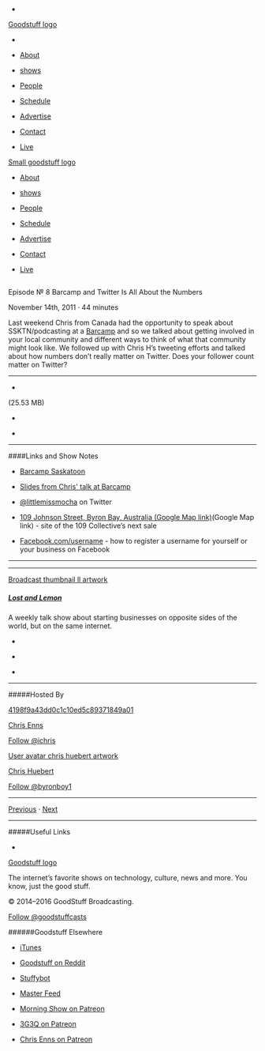 

-
[Goodstuff logo](http://www.goodstuff.network/)[](/assets/goodstuff_logo-17c1fe6f378352de5d7345f76152130b.svg)

-


-  [About](/about)

-  [shows](/shows)

-  [People](/people)

-  [Schedule](/schedule)

-  [Advertise](/advertise)

-  [Contact](/contact)

-  [Live](/live)


[Small goodstuff logo](http://www.goodstuff.network/)[](/assets/small_goodstuff_logo-bf032e72b9ec41494f4d90905f1ad619.svg)


-  [About](/about)

-  [shows](/shows)

-  [People](/people)

-  [Schedule](/schedule)

-  [Advertise](/advertise)

-  [Contact](/contact)

-  [Live](/live)


##
Episode № 8
Barcamp and Twitter Is All About the Numbers


November 14th, 2011
&middot;
44
minutes


Last weekend Chris from Canada had the opportunity to speak about SSKTN/podcasting at a  [Barcamp](http://barcampsaskatoon.org/) and so we talked about getting involved in your local community and different ways to think of what that community might look like. We followed up with Chris H&rsquo;s tweeting efforts and talked about how numbers don&rsquo;t really matter on Twitter. Does your follower count matter on Twitter?


------------------------------


-
[](https://podcasts-1.feedpress.co/10591/ll-8.mp3)(25.53 MB)

-
[](http://twitter.com/intent/tweet?text=Lost%20and%20Lemon%20%E2%84%96%208%20on%20@goodstuff_fm%20-%20http://goodstuff.network/ll/8)

-
[](http://www.facebook.com/sharer/sharer.php?u=http://goodstuff.network/ll/8)


------------------------------


####Links and Show Notes

-  [Barcamp Saskatoon](http://barcampsaskatoon.org/)

-  [Slides from Chris' talk at Barcamp](http://speakerdeck.com/u/ichris/p/look-ma-im-a-podcaster)

-  [@littlemissmocha](http://twitter.com/#!/littlemissmocha) on Twitter

-  [109 Johnson Street, Byron Bay, Australia (Google Map link)](http://g.co/maps/5p848)(Google Map link) - site of the 109 Collective&rsquo;s next sale

-  [Facebook.com/username](https://www.facebook.com/username/) - how to register a username for yourself or your business on Facebook


------------------------------


------------------------------


[Broadcast thumbnail ll artwork](/ll)[](https://goodstuffs3.s3.amazonaws.com/uploads/broadcast/image/26/broadcast_thumbnail_ll_artwork.png)

##### [Lost and Lemon](/ll)


A weekly talk show about starting businesses on opposite sides of the world, but on the same internet.

-
[](https://itunes.apple.com/ca/podcast/lost-lemon-brothers-in-business/id467564174?mt=2)

-
[](http://feeds.goodstuff.network/ll)

-
[](mailto:chris@goodstuff.network?cc=sponsorship%40goodstuff.network&subject=%5BGoodStuff%20FM%5D%20Sponsorship%20Inquiry%20for%20Lost%20and%20Lemon)


------------------------------


#####Hosted By


[4198f9a43dd0c1c10ed5c89371849a01](/people/chris-enns)[](http://gravatar.com/avatar/4198f9a43dd0c1c10ed5c89371849a01.png?s=300&r=pg)

[Chris Enns](/people/chris-enns)


[Follow @ichris](https://twitter.com/ichris)


[User avatar chris huebert artwork](/people/chris-huebert)[](https://goodstuffs3.s3.amazonaws.com/uploads/user/avatar/41/user_avatar_chris-huebert_artwork.png)

[Chris Huebert](/people/chris-huebert)


[Follow @byronboy1](https://twitter.com/byronboy1)


------------------------------


[Previous](/ll/7)
&middot;
[Next](/ll/9)


------------------------------


#####Useful Links

-
[](mailto:chris@goodstuff.network?subject=%5BGoodstuff%20FM%5D%20Feedback%20for%20Lost%20and%20Lemon)


[Goodstuff logo](http://www.goodstuff.network/)[](/assets/goodstuff_logo-17c1fe6f378352de5d7345f76152130b.svg)


The internet’s favorite shows on technology, culture, news and more. You know, just the good stuff.


&copy; 2014&ndash;2016 GoodStuff Broadcasting.

[Follow @goodstuffcasts](https://twitter.com/goodstuffcasts)


######Goodstuff Elsewhere

-  [iTunes](https://itunes.apple.com/us/artist/goodstuff-fm/id843385597?mt=2)

-  [Goodstuff on Reddit](https://www.reddit.com/r/Goodstuff_fm/)

-  [Stuffybot](http://stuffybot.goodstuff.network)

-  [Master Feed](/master/feed)

-  [Morning Show on Patreon](https://www.patreon.com/morningshow)

-  [3G3Q on Patreon](https://www.patreon.com/3g3q)

-  [Chris Enns on Patreon](https://www.patreon.com/ichris)
